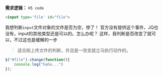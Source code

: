 **需求逻辑：**
`H5 code `
```html
<input type='file' id="file">
```
我想判断`input`文件对象的文件是否为空，惨了！  官方没有提供这个事件，JQ也没有，input的其他类型还是可以的。怎么办呢？
这样，我判断是否改变了就可以，不过这也是缓解的一步
> 适合刚上传文件的判断，并且是一改变就立马执行动作的。

```javascript
$("#file").change(function(){
    console.log("haha...")
});
```
